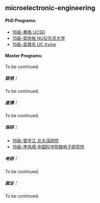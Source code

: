 ## microelectronic-engineering

#### PhD Programs:

- [16级-黄皓 UCSD]([US]-16-huanghao)
- [15级-郭欣格 NUS/东京大学]([SG_JP]-15-guoxinge)
- [15级-袁锦东 UC Irvine]([US]-15-yuanjindong)

#### Master Programs:

To be continued.

##### 联培：

To be continued.

##### 直博：

To be continued.

##### 保研：

- [16级-管宇江 北大深研院]([CN]-16-guanyujiang)
- [16级-李伟增 中国科学院微电子研究所]([CN]-16-liweizeng)

##### 考研：

To be continued.

##### 就业：

To be continued.
